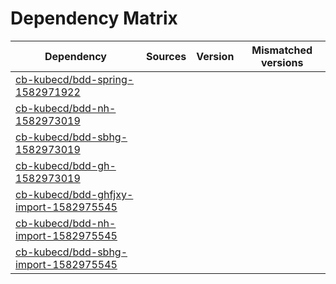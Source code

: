 # Dependency Matrix

Dependency | Sources | Version | Mismatched versions
---------- | ------- | ------- | -------------------
[cb-kubecd/bdd-spring-1582971922](https://github.com/cb-kubecd/bdd-spring-1582971922.git) |  | []() | 
[cb-kubecd/bdd-nh-1582973019](https://github.com/cb-kubecd/bdd-nh-1582973019.git) |  | []() | 
[cb-kubecd/bdd-sbhg-1582973019](https://github.com/cb-kubecd/bdd-sbhg-1582973019.git) |  | []() | 
[cb-kubecd/bdd-gh-1582973019](https://github.com/cb-kubecd/bdd-gh-1582973019.git) |  | []() | 
[cb-kubecd/bdd-ghfjxy-import-1582975545](https://github.com/cb-kubecd/bdd-ghfjxy-import-1582975545.git) |  | []() | 
[cb-kubecd/bdd-nh-import-1582975545](https://github.com/cb-kubecd/bdd-nh-import-1582975545.git) |  | []() | 
[cb-kubecd/bdd-sbhg-import-1582975545](https://github.com/cb-kubecd/bdd-sbhg-import-1582975545.git) |  | []() | 
